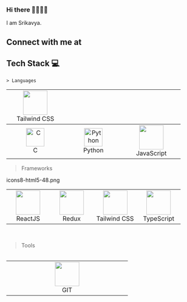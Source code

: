 ### Hi there 👩‍💻🙋‍♀️
I am Srikavya.
<h2>Connect with me at </h2>
	

## Tech Stack :computer:
    > Languages
  
 <table> 
	 <tbody>
	 <td align="Center" width="25%">   
        <a href="#kavya-tech" >
       <img height="64px" width="64px" src="![image](https://github.com/srikavya26/srikavya26/assets/95865936/41b1581d-9551-4414-b8af-6c991f1159da)
"/>
      </a>
      <br>Tailwind CSS
</td>
	 </tbody>
	 <tbody>
  <tr>
   <td align="Center" width="25%"> 
      <a href="#kavya-tech" >
        <img src="https://img.icons8.com/color/452/c-programming.png" width="48" height="48" alt="C" />
      </a>
      <br>C
    </td>
    <td align="Center" width="25%">
      <a href="#kavya-tech">
        <img src="https://upload.wikimedia.org/wikipedia/commons/thumb/c/c3/Python-logo-notext.svg/1200px-Python-logo-notext.svg.png" width="48" height="48" alt="Python" />
      </a>
      <br>Python
    </td>
    <td align="Center" width="25%">   
        <a href="#kavya-tech" >
        <img height="64px" width="64px" src="https://cdn.svgporn.com/logos/javascript.svg">
      </a>
      <br>JavaScript
</td>
   </tr>
</tbody>
  </table>
  
  > Frameworks
  
   <table>
   <tbody>
	  <tr>
	icons8-html5-48.png
<td align="Center" width="25%">   
        <a href="kavya-tech" >
        <img height="64px" width="64px" src="https://cdn.svgporn.com/logos/react.svg">
      </a>
      <br>ReactJS
</td>
<td align="Center" width="25%">   
        <a href="#kavya-tech" >
        <img height="64px" width="64px" src="https://cdn.svgporn.com/logos/redux.svg">
      </a>
      <br>Redux
</td>

<td align="Center" width="25%">   
        <a href="#kavya-tech" >
       <img height="64px" width="64px" src="https://img.icons8.com/color/96/null/tailwindcss.png"/>
      </a>
      <br>Tailwind CSS
</td>
		  <td align="Center" width="25%">   
        <a href="#kavya-tech" >
        <img  height="64px" width="64px" src="https://img.icons8.com/color/96/null/typescript.png"/>
      </a>
      <br>TypeScript
</td>


</tr>
</tbody>
<table>
	<br>	  
	
	
>Tools
	
<table>
   <tbody>
	 <tr>
		  
<td align="Center" width="25%">   
        <a href="#kavya-tech" >
        <img height="64px" width="64px" src="https://upload.wikimedia.org/wikipedia/commons/thumb/3/3f/Git_icon.svg/1200px-Git_icon.svg.png">
      </a>
      <br>GIT
  </td>
</tr>
</tbody>
  </table>
	
<br>
<br>
	
	
<br>

